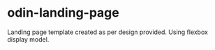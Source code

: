 # odin-landing-page
Landing page template created as per design provided. Using flexbox display model.